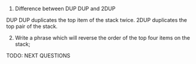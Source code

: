 1. Difference between DUP DUP and 2DUP

DUP DUP duplicates the top item of the stack twice. 2DUP duplicates the top pair of the stack.

2. Write a phrase which will reverse the order of the top four items on the stack;

TODO: NEXT QUESTIONS

